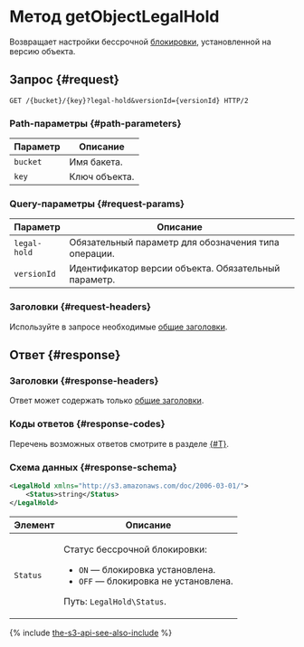 # Метод getObjectLegalHold

Возвращает настройки бессрочной [блокировки](../../../concepts/object-lock.md), установленной на версию объекта.

## Запрос {#request}

```
GET /{bucket}/{key}?legal-hold&versionId={versionId} HTTP/2
```

### Path-параметры {#path-parameters}

Параметр | Описание
----- | -----
`bucket` | Имя бакета.
`key` | Ключ объекта.

### Query-параметры {#request-params}

Параметр | Описание
----- | -----
`legal-hold` | Обязательный параметр для обозначения типа операции.
`versionId` | Идентификатор версии объекта. Обязательный параметр.

### Заголовки {#request-headers}

Используйте в запросе необходимые [общие заголовки](../common-request-headers.md).

## Ответ {#response}

### Заголовки {#response-headers}

Ответ может содержать только [общие заголовки](../common-response-headers.md).

### Коды ответов {#response-codes}

Перечень возможных ответов смотрите в разделе [{#T}](../response-codes.md).


### Схема данных {#response-schema}

```xml
<LegalHold xmlns="http://s3.amazonaws.com/doc/2006-03-01/">
    <Status>string</Status>
</LegalHold>
```

Элемент | Описание
----- | -----
`Status` | <p>Статус бессрочной блокировки:</p><ul><li>`ON` — блокировка установлена.</li><li>`OFF` — блокировка не установлена.</li></ul><p>Путь: `LegalHold\Status`.</p>

{% include [the-s3-api-see-also-include](../../../../_includes/storage/the-s3-api-see-also-include.md) %}